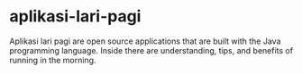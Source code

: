 # aplikasi-lari-pagi
Aplikasi lari pagi are open source applications that are built with the Java programming language. Inside there are understanding, tips, and benefits of running in the morning.
